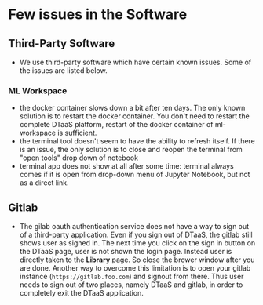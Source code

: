 # Few issues in the Software

## Third-Party Software

- We use third-party software which have certain
  known issues. Some of the issues are listed below.

### ML Workspace

- the docker container slows down a bit after ten days.
  The only known solution is to restart the docker container.
  You don't need to restart the complete DTaaS platform, restart of
  the docker container of ml-workspace is sufficient.
- the terminal tool doesn't seem to have the ability to refresh itself.
  If there is an issue, the only solution is to close and
  reopen the terminal from "open tools" drop down of notebook
- terminal app does not show at all after some time: terminal always
  comes if it is open from drop-down menu of Jupyter Notebook,
  but not as a direct link.

## Gitlab

- The gilab oauth authentication service does not
  have a way to sign out of a third-party application.
  Even if you sign out of DTaaS, the gitlab still shows user as signed in.
  The next time you click on the sign in button on the DTaaS page,
  user is not shown the login page.
  Instead user is directly taken to the **Library** page.
  So close the brower window after you are done.
  Another way to overcome this limitation is to open your
  gitlab instance (`https://gitlab.foo.com`) and signout from there.
  Thus user needs to sign out of two places, namely DTaaS and gitlab,
  in order to completely exit the DTaaS application.
